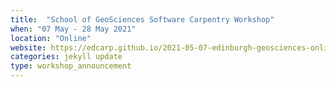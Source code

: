 ```yaml
---
title:  "School of GeoSciences Software Carpentry Workshop"
when: "07 May - 28 May 2021"
location: "Online"
website: https://edcarp.github.io/2021-05-07-edinburgh-geosciences-online/
categories: jekyll update
type: workshop_announcement
---
```

